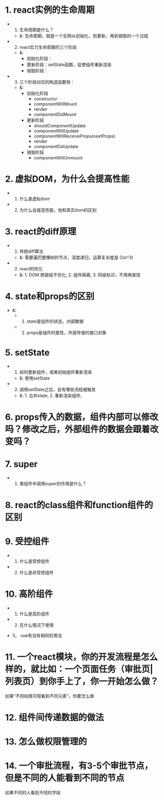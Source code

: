 # 1. react实例的生命周期
- 1. 生命周期是什么？
  - &: 生命周期，就是一个实例从初始化，到更新，再到销毁的一个过程

- 2. react实力生命周期的三个阶段
  - &:
    - 初始化阶段：
    - 更新阶段：setState函数，促使组件重新渲染
    - 销毁阶段：
- 3. 三个阶段对应的构造函数有：
  - &:
    - 初始化阶段
      - constructor
      - componentWillMount
      - render
      - componentDidMount
    - 更新阶段
      - shouldComponentUpdate
      - componentWillUpdate
      - componentWillReceiveProps(nextProps)  
      - render
      - componentDidUpdate
    - 销毁阶段
      - componentWillUnmount

# 2. 虚拟DOM，为什么会提高性能
- 1. 什么是虚拟dom

- 2. 为什么会提高性能，他和真实dom的区别

# 3. react的diff原理
- 1. 传统diff算法
  - &: 需要遍历整棵树的节点，深度递归，运算复杂度是 O(n^3)
- 2. react的优化
  - &: 1. DOM 跨层级不优化; 2. 组件隔离; 3. 同级标识，不用再查找

# 4. state和props的区别
- &:
  - 1. state是组件的状态，内部数据
  - 2. props是组件的属性，外部传值的接口对象

# 5. setState
- 1. 如何更新组件，或者初始组件重新渲染
  - &: 使用setState
- 2. 调用setState之后，会有哪些流程被触发
  - &: 1. 合并state; 2. 重新渲染组件; 

# 6. props传入的数据，组件内部可以修改吗？修改之后，外部组件的数据会跟着改变吗？

# 7. super
- 1. 类组件中调用super的作用是什么？

# 8. react的class组件和function组件的区别

# 9. 受控组件
- 1. 什么是受控组件

- 2. 什么是非受控组件

# 10. 高阶组件
- 1. 什么是高阶组件

- 2. 在什么情况下使用

- 3。 vue有没有相同的用法

# 11. 一个react模块，你的开发流程是怎么样的，就比如：一个页面任务（审批页|列表页）到你手上了，你一开始怎么做？
如果“不同权限可观看到不同元素”，你要怎么做

# 12. 组件间传递数据的做法

# 13. 怎么做权限管理的

# 14. 一个审批流程，有3-5个审批节点，但是不同的人能看到不同的节点
如果不同的人看到不同的字段
